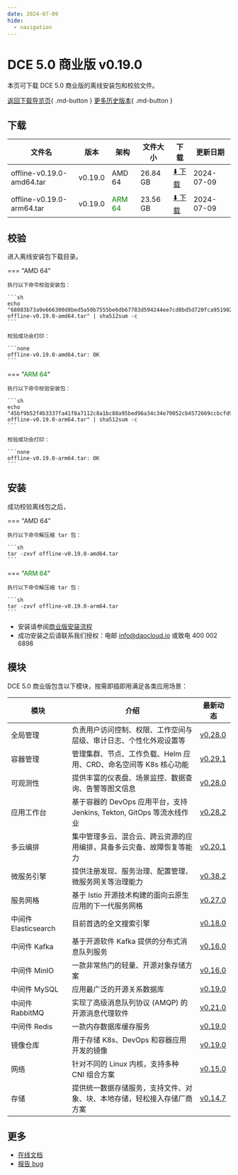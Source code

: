 ```yaml
---
date: 2024-07-09
hide:
  - navigation
---
```


# DCE 5.0 商业版 v0.19.0

本页可下载 DCE 5.0 商业版的离线安装包和校验文件。

[返回下载导览页](../index.md#_2){ .md-button } [更多历史版本](./dce5-installer-history.md){ .md-button }

## 下载

| 文件名 | 版本 | 架构 | 文件大小 | 下载 | 更新日期 |
| ----- | --- | ---- | ------ | --- | -------- |
| offline-v0.19.0-amd64.tar | v0.19.0 | AMD 64 | 26.84 GB | [:arrow_down: 下载](https://qiniu-download-public.daocloud.io/DaoCloud_Enterprise/dce5/offline-v0.19.0-amd64.tar) | 2024-07-09 |
| offline-v0.19.0-arm64.tar | v0.19.0 | <font color="green">ARM 64</font> | 23.56 GB | [:arrow_down: 下载](https://qiniu-download-public.daocloud.io/DaoCloud_Enterprise/dce5/offline-v0.19.0-arm64.tar) | 2024-07-09 |

## 校验

进入离线安装包下载目录。

=== "AMD 64"

    执行以下命令校验安装包：

    ```sh
    echo "68083b73a9e666300d8bed5a50b7555be6db67783d594244ee7cd8bd5d720fca95190261be7a9039a8aab54bb38ac6ba121946bbdbfd8f9921187ce8405cde8b  offline-v0.19.0-amd64.tar" | sha512sum -c
    ```

    校验成功会打印：

    ```none
    offline-v0.19.0-amd64.tar: OK
    ```

=== "<font color="green">ARM 64</font>"

    执行以下命令校验安装包：

    ```sh
    echo "45bf9b52f4b3337fa41f8a7112c8a1bc88a95bed96a34c34e79052cb4572669ccbcfd9689346771a8256eefe1588d0adb5404891282fca5934280059628b6472  offline-v0.19.0-arm64.tar" | sha512sum -c
    ```

    校验成功会打印：

    ```none
    offline-v0.19.0-arm64.tar: OK
    ```

## 安装

成功校验离线包之后，

=== "AMD 64"

    执行以下命令解压缩 tar 包：

    ```sh
    tar -zxvf offline-v0.19.0-amd64.tar
    ```

=== "<font color="green">ARM 64</font>"

    执行以下命令解压缩 tar 包：

    ```sh
    tar -zxvf offline-v0.19.0-arm64.tar
    ```

- 安装请参阅[商业版安装流程](../../install/commercial/start-install.md)
- 成功安装之后请联系我们授权：电邮 info@daocloud.io 或致电 400 002 6898

## 模块

DCE 5.0 商业版包含以下模块，按需即插即用满足各类应用场景：

| 模块 | 介绍 | 最新动态 |
| ---- | --- | ------- |
| 全局管理 | 负责用户访问控制、权限、工作空间与层级、审计日志、个性化外观设置等 | [v0.28.0](../../ghippo/intro/release-notes.md#v0280) |
| 容器管理 | 管理集群、节点、工作负载、Helm 应用、CRD、命名空间等 K8s 核心功能 | [v0.29.1](../../kpanda/intro/release-notes.md#v0290) |
| 可观测性 | 提供丰富的仪表盘、场景监控、数据查询、告警等图文信息 | [v0.28.0](../../insight/intro/release-notes.md#v0280) |
| 应用工作台 | 基于容器的 DevOps 应用平台，支持 Jenkins, Tekton, GitOps 等流水线作业 | [v0.28.2](../../amamba/intro/release-notes.md#v0280) |
| 多云编排 | 集中管理多云、混合云、跨云资源的应用编排，具备多云灾备、故障恢复等能力 | [v0.20.1](../../kairship/intro/release-notes.md#v0200) |
| 微服务引擎 | 提供注册发现、服务治理、配置管理、微服务网关等治理能力 | [v0.38.2](../../skoala/intro/release-notes.md#v0382) |
| 服务网格 | 基于 Istio 开源技术构建的面向云原生应用的下一代服务网格 | [v0.27.0](../../mspider/intro/release-notes.md#v0270) |
| 中间件 Elasticsearch | 目前首选的全文搜索引擎 | [v0.18.0](../../middleware/elasticsearch/release-notes.md#v0190) |
| 中间件 Kafka | 基于开源软件 Kafka 提供的分布式消息队列服务 | [v0.16.0](../../middleware/kafka/release-notes.md#v0180) |
| 中间件 MinIO | 一款非常热门的轻量、开源对象存储方案 | [v0.16.0](../../middleware/minio/release-notes.md#v0170) |
| 中间件 MySQL | 应用最广泛的开源关系数据库 | [v0.19.0](../../middleware/mysql/release-notes.md#v0180) |
| 中间件 RabbitMQ | 实现了高级消息队列协议 (AMQP) 的开源消息代理软件 | [v0.21.0](../../middleware/rabbitmq/release-notes.md#v0230) |
| 中间件 Redis | 一款内存数据库缓存服务 | [v0.19.0](../../middleware/redis/release-notes.md#v0190) |
| 镜像仓库 | 用于存储 K8s、DevOps 和容器应用开发的镜像 | [v0.19.0](../../kangaroo/intro/release-notes.md#v0190) |
| 网络 | 针对不同的 Linux 内核，支持多种 CNI 组合方案 | [v0.15.0](../../network/intro/release-notes.md#v0150) |
| 存储 | 提供统一数据存储服务，支持文件、对象、块、本地存储，轻松接入存储厂商方案 | [v0.14.7](../../storage/hwameistor/release-notes.md#v0147) |

## 更多

- [在线文档](../../dce/index.md)
- [报告 bug](https://github.com/DaoCloud/DaoCloud-docs/issues)
